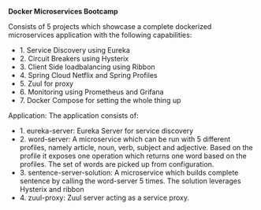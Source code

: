 <B> Docker Microservices Bootcamp </B>

Consists of 5 projects which showcase a complete dockerized microservices application with the following capabilities: 
<ul>
<li>1. Service Discovery using Eureka </li>
<li>2. Circuit Breakers using Hysterix</li>
<li>3. Client Side loadbalancing using Ribbon</li> 
<li>4. Spring Cloud Netflix and Spring Profiles </li>
<li>5. Zuul for proxy </li>
<li>6. Monitoring using Prometheus and Grifana </li>
<li>7. Docker Compose for setting the whole thing up </li>
</ul>
Application: The application consists of: 
<ul>
<li>1. eureka-server: Eureka Server for service discovery</li>
<li>2. word-server: A microservice which can be run with 5 different profiles, namely article, noun, verb, subject and adjective. Based on the profile it exposes one operation which returns one word based on the profiles. The set of words are picked up from configuration. </li>
<li>3. sentence-server-solution: A microservice which builds  complete sentence by calling the word-server 5 times. The solution leverages Hysterix and ribbon </li>
<li>4. zuul-proxy: Zuul server acting as a service proxy. </li>
</ul>
